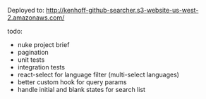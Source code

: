 Deployed to: http://kenhoff-github-searcher.s3-website-us-west-2.amazonaws.com/

todo:

-   nuke project brief
-   pagination
-   unit tests
-   integration tests
-   react-select for language filter (multi-select languages)
-   better custom hook for query params
-   handle initial and blank states for search list
